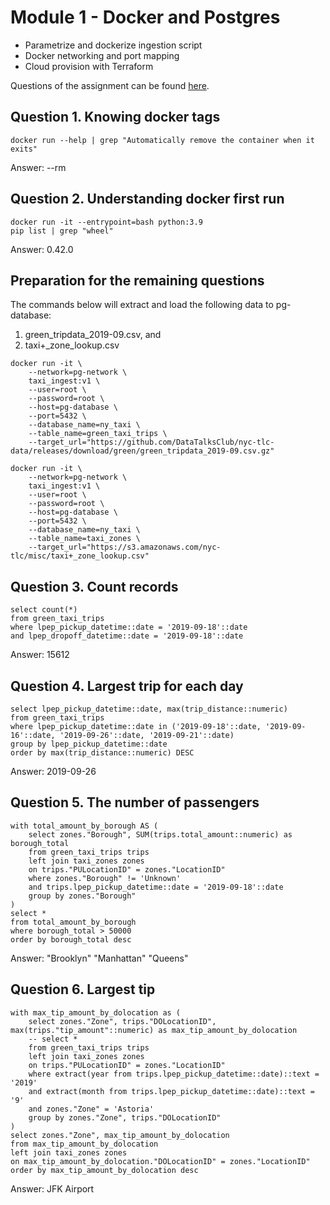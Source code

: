 # Module 1 - Docker and Postgres
- Parametrize and dockerize ingestion script
- Docker networking and port mapping
- Cloud provision with Terraform

Questions of the assignment can be found [here](https://github.com/fungss/data-engineering-zoomcamp-2024/blob/main/modules/module-1/homework.md).

## Question 1. Knowing docker tags
```
docker run --help | grep "Automatically remove the container when it exits"
```
Answer: --rm

## Question 2. Understanding docker first run
```
docker run -it --entrypoint=bash python:3.9
pip list | grep "wheel"
```
Answer: 0.42.0

## Preparation for the remaining questions
The commands below will extract and load the following data to pg-database:
1. green_tripdata_2019-09.csv, and
2. taxi+_zone_lookup.csv
```
docker run -it \
    --network=pg-network \
    taxi_ingest:v1 \
    --user=root \
    --password=root \
    --host=pg-database \
    --port=5432 \
    --database_name=ny_taxi \
    --table_name=green_taxi_trips \
    --target_url="https://github.com/DataTalksClub/nyc-tlc-data/releases/download/green/green_tripdata_2019-09.csv.gz"
```

```
docker run -it \
    --network=pg-network \
    taxi_ingest:v1 \
    --user=root \
    --password=root \
    --host=pg-database \
    --port=5432 \
    --database_name=ny_taxi \
    --table_name=taxi_zones \
    --target_url="https://s3.amazonaws.com/nyc-tlc/misc/taxi+_zone_lookup.csv"
```

## Question 3. Count records
```
select count(*)
from green_taxi_trips
where lpep_pickup_datetime::date = '2019-09-18'::date
and lpep_dropoff_datetime::date = '2019-09-18'::date
```
Answer: 15612

## Question 4. Largest trip for each day
```
select lpep_pickup_datetime::date, max(trip_distance::numeric)
from green_taxi_trips
where lpep_pickup_datetime::date in ('2019-09-18'::date, '2019-09-16'::date, '2019-09-26'::date, '2019-09-21'::date)
group by lpep_pickup_datetime::date
order by max(trip_distance::numeric) DESC
```
Answer: 2019-09-26

## Question 5. The number of passengers
```
with total_amount_by_borough AS (
	select zones."Borough", SUM(trips.total_amount::numeric) as borough_total
	from green_taxi_trips trips
	left join taxi_zones zones
	on trips."PULocationID" = zones."LocationID"
	where zones."Borough" != 'Unknown'
	and trips.lpep_pickup_datetime::date = '2019-09-18'::date
	group by zones."Borough"
)
select *
from total_amount_by_borough
where borough_total > 50000
order by borough_total desc
```
Answer: "Brooklyn" "Manhattan" "Queens"

## Question 6. Largest tip
```
with max_tip_amount_by_dolocation as (
	select zones."Zone", trips."DOLocationID", max(trips."tip_amount"::numeric) as max_tip_amount_by_dolocation
	-- select *
	from green_taxi_trips trips
	left join taxi_zones zones
	on trips."PULocationID" = zones."LocationID"
	where extract(year from trips.lpep_pickup_datetime::date)::text = '2019'
	and extract(month from trips.lpep_pickup_datetime::date)::text = '9'
	and zones."Zone" = 'Astoria'
	group by zones."Zone", trips."DOLocationID"
)
select zones."Zone", max_tip_amount_by_dolocation
from max_tip_amount_by_dolocation
left join taxi_zones zones
on max_tip_amount_by_dolocation."DOLocationID" = zones."LocationID"
order by max_tip_amount_by_dolocation desc
```
Answer: JFK Airport
